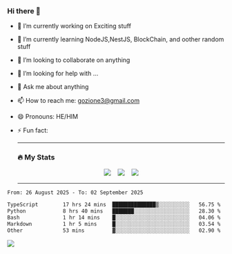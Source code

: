 ### Hi there 👋

<!--
**charlieScript/charlieScript** is a ✨ _special_ ✨ repository because its `README.md` (this file) appears on your GitHub profile.

Here are some ideas to get you started: -->

- 🔭 I’m currently working on Exciting stuff
- 🌱 I’m currently learning NodeJS,NestJS, BlockChain, and oother random stuff
- 👯 I’m looking to collaborate on anything
- 🤔 I’m looking for help with ...
- 💬 Ask me about anything
- 📫 How to reach me: gozione3@gmail.com
- 😄 Pronouns: HE/HIM
- ⚡ Fun fact:


  ---

  ### :fire: My Stats

  <div id="stats" align="center">
  <img src="http://github-readme-streak-stats.herokuapp.com?user=charlieScript&theme=dark&date_format=M%20j%5B%2C%20Y%5D" />&nbsp;&nbsp;&nbsp;
  <img src="https://github-readme-stats.vercel.app/api/top-langs/?username=charlieScript&layout=compact&theme=vision-friendly-dark"/>&nbsp;&nbsp;&nbsp;
  <img src="https://github-readme-stats.vercel.app/api?username=charlieScript&show_icons=true&theme=radical"/>
  </div>

  ---



<!--START_SECTION:waka-->

```txt
From: 26 August 2025 - To: 02 September 2025

TypeScript        17 hrs 24 mins  ██████████████▒░░░░░░░░░░   56.75 %
Python            8 hrs 40 mins   ███████░░░░░░░░░░░░░░░░░░   28.30 %
Bash              1 hr 14 mins    █░░░░░░░░░░░░░░░░░░░░░░░░   04.06 %
Markdown          1 hr 5 mins     █░░░░░░░░░░░░░░░░░░░░░░░░   03.54 %
Other             53 mins         ▓░░░░░░░░░░░░░░░░░░░░░░░░   02.90 %
```

<!--END_SECTION:waka-->
![](https://komarev.com/ghpvc/?username=charlieScript)
